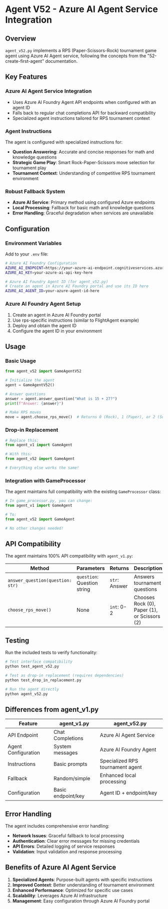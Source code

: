 # Agent V52 - Azure AI Agent Service Integration

## Overview

`agent_v52.py` implements a RPS (Paper-Scissors-Rock) tournament game agent using Azure AI Agent service, following the concepts from the "52-create-first-agent" documentation.

## Key Features

### Azure AI Agent Service Integration
- Uses Azure AI Foundry Agent API endpoints when configured with an agent ID
- Falls back to regular chat completions API for backward compatibility
- Specialized agent instructions tailored for RPS tournament context

### Agent Instructions
The agent is configured with specialized instructions for:
- **Question Answering**: Accurate and concise responses for math and knowledge questions
- **Strategic Game Play**: Smart Rock-Paper-Scissors move selection for tournament play
- **Tournament Context**: Understanding of competitive RPS tournament environment

### Robust Fallback System
- **Azure AI Service**: Primary method using configured Azure endpoints
- **Local Processing**: Fallback for basic math and knowledge questions
- **Error Handling**: Graceful degradation when services are unavailable

## Configuration

### Environment Variables
Add to your `.env` file:

```bash
# Azure AI Foundry Configuration
AZURE_AI_ENDPOINT=https://your-azure-ai-endpoint.cognitiveservices.azure.com
AZURE_AI_KEY=your-azure-ai-api-key-here

# Azure AI Foundry Agent ID (for agent_v52.py)
# Create an agent in Azure AI Foundry portal and use its ID here
AZURE_AI_AGENT_ID=your-azure-agent-id-here
```

### Azure AI Foundry Agent Setup
1. Create an agent in Azure AI Foundry portal
2. Use rps-specific instructions (similar to FlightAgent example)
3. Deploy and obtain the agent ID
4. Configure the agent ID in your environment

## Usage

### Basic Usage
```python
from agent_v52 import GameAgentV52

# Initialize the agent
agent = GameAgentV52()

# Answer questions
answer = agent.answer_question("What is 15 + 27?")
print(f"Answer: {answer}")

# Make RPS moves
move = agent.choose_rps_move()  # Returns 0 (Rock), 1 (Paper), or 2 (Scissors)
```

### Drop-in Replacement
```python
# Replace this:
from agent_v1 import GameAgent

# With this:
from agent_v52 import GameAgent

# Everything else works the same!
```

### Integration with GameProcessor
The agent maintains full compatibility with the existing `GameProcessor` class:

```python
# In game_processor.py, you can change:
from agent_v1 import GameAgent

# To:
from agent_v52 import GameAgent

# No other changes needed!
```

## API Compatibility

The agent maintains 100% API compatibility with `agent_v1.py`:

| Method | Parameters | Returns | Description |
|--------|------------|---------|-------------|
| `answer_question(question: str)` | `question`: Question string | `str`: Answer | Answers tournament questions |
| `choose_rps_move()` | None | `int`: 0-2 | Chooses Rock (0), Paper (1), or Scissors (2) |

## Testing

Run the included tests to verify functionality:

```bash
# Test interface compatibility
python test_agent_v52.py

# Test as drop-in replacement (requires dependencies)
python test_drop_in_replacement.py

# Run the agent directly
python agent_v52.py
```

## Differences from agent_v1.py

| Feature | agent_v1.py | agent_v52.py |
|---------|-------------|--------------|
| API Endpoint | Chat Completions | Azure AI Agent Service |
| Agent Configuration | System messages | Azure AI Foundry Agent |
| Instructions | Basic prompts | Specialized RPS tournament agent |
| Fallback | Random/simple | Enhanced local processing |
| Configuration | Basic endpoint/key | Agent ID + endpoint/key |

## Error Handling

The agent includes comprehensive error handling:
- **Network Issues**: Graceful fallback to local processing
- **Authentication**: Clear error messages for missing credentials
- **API Errors**: Detailed logging of service responses
- **Validation**: Input validation and response processing

## Benefits of Azure AI Agent Service

1. **Specialized Agents**: Purpose-built agents with specific instructions
2. **Improved Context**: Better understanding of tournament environment
3. **Enhanced Performance**: Optimized for specific use cases
4. **Scalability**: Leverages Azure AI infrastructure
5. **Management**: Easy configuration through Azure AI Foundry portal